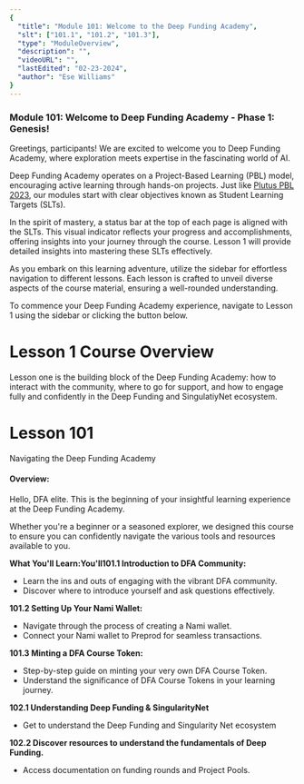 ```yaml
---
{
  "title": "Module 101: Welcome to the Deep Funding Academy",
  "slt": ["101.1", "101.2", "101.3"],
  "type": "ModuleOverview",
  "description": "",
  "videoURL": "",
  "lastEdited": "02-23-2024",
  "author": "Ese Williams"
}
---
```


### **Module 101: Welcome to Deep Funding Academy - Phase 1: Genesis!**

Greetings, participants! We are excited to welcome you to Deep Funding Academy, where exploration meets expertise in the fascinating world of AI.

Deep Funding Academy operates on a Project-Based Learning (PBL) model, encouraging active learning through hands-on projects. Just like [Plutus PBL 2023](https://plutuspbl.io/), our modules start with clear objectives known as Student Learning Targets (SLTs).

In the spirit of mastery, a status bar at the top of each page is aligned with the SLTs. This visual indicator reflects your progress and accomplishments, offering insights into your journey through the course. Lesson 1 will provide detailed insights into mastering these SLTs effectively.

As you embark on this learning adventure, utilize the sidebar for effortless navigation to different lessons. Each lesson is crafted to unveil diverse aspects of the course material, ensuring a well-rounded understanding.

To commence your Deep Funding Academy experience, navigate to Lesson 1 using the sidebar or clicking the button below.

# **Lesson 1 Course Overview**

Lesson one is the building block of the Deep Funding Academy: how to interact with the community, where to go for support, and how to engage fully and confidently in the Deep Funding and SingulatiyNet ecosystem.

# **Lesson 101**

Navigating the Deep Funding Academy

#### **Overview:**

Hello, DFA elite. This is the beginning of your insightful learning experience at the Deep Funding Academy.

Whether you're a beginner or a seasoned explorer, we designed this course to ensure you can confidently navigate the various tools and resources available to you.

**What You'll Learn:You'll101.1 Introduction to DFA Community:**

- Learn the ins and outs of engaging with the vibrant DFA community.
- Discover where to introduce yourself and ask questions effectively.

**101.2 Setting Up Your Nami Wallet:**

- Navigate through the process of creating a Nami wallet.
- Connect your Nami wallet to Preprod for seamless transactions.

**101.3 Minting a DFA Course Token:**

- Step-by-step guide on minting your very own DFA Course Token.
- Understand the significance of DFA Course Tokens in your learning journey.

**102.1 Understanding Deep Funding & SingularityNet**

- Get to understand the Deep Funding and Singularity Net ecosystem

**102.2 Discover resources to understand the fundamentals of Deep Funding.**

- Access documentation on funding rounds and Project Pools.
